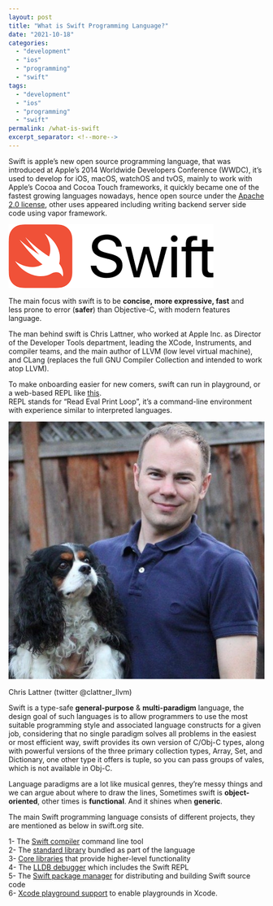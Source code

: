 ```yaml
---
layout: post
title: "What is Swift Programming Language?"
date: "2021-10-18"
categories: 
  - "development"
  - "ios"
  - "programming"
  - "swift"
tags: 
  - "development"
  - "ios"
  - "programming"
  - "swift"
permalink: /what-is-swift
excerpt_separator: <!--more-->
---
```


Swift is apple’s new open source programming language, that was introduced at Apple’s 2014 Worldwide Developers Conference (WWDC), it’s used to develop for iOS, macOS, watchOS and tvOS, mainly to work with Apple’s Cocoa and Cocoa Touch frameworks, it quickly became one of the fastest growing languages nowadays, hence open source under the [Apache 2.0 license](https://swift.org/LICENSE.txt), other uses appeared including writing backend server side code using vapor framework.
<!--more-->


![](images/swift.png)


The main focus with swift is to be **concise,** **more expressive, fast** and less prone to error (**safer**) than Objective-C, with modern features language.  
  
The man behind swift is Chris Lattner, who worked at Apple Inc. as Director of the Developer Tools department, leading the XCode, Instruments, and compiler teams, and the main author of LLVM (low level virtual machine), and CLang (replaces the full GNU Compiler Collection and intended to work atop LLVM).  
  
To make onboarding easier for new comers, swift can run in playground, or a web-based REPL like [this](https://replit.com/languages/swift).  
REPL stands for “Read Eval Print Loop”, it’s a command-line environment with experience similar to interpreted languages.

![](images/chris.webp)


Chris Lattner (twitter @clattner\_llvm)

Swift is a type-safe **general-purpose** & **multi-paradigm** language, the design goal of such languages is to allow programmers to use the most suitable programming style and associated language constructs for a given job, considering that no single paradigm solves all problems in the easiest or most efficient way, swift provides its own version of C/Obj-C types, along with powerful versions of the three primary collection types, Array, Set, and Dictionary, one other type it offers is tuple, so you can pass groups of vales, which is not available in Obj-C.

Language paradigms are a lot like musical genres, they’re messy things and we can argue about where to draw the lines, Sometimes swift is **object-oriented**, other times is **functional**. And it shines when **generic**.  
  
The main Swift programming language consists of different projects, they are mentioned as below in swift.org site.  
  
1- The [Swift compiler](https://swift.org/compiler-stdlib/) command line tool  
2- The [standard library](https://swift.org/compiler-stdlib/) bundled as part of the language  
3- [Core libraries](https://swift.org/core-libraries/) that provide higher-level functionality  
4- The [LLDB debugger](https://swift.org/lldb/) which includes the Swift REPL  
5- The [Swift package manager](https://swift.org/package-manager/) for distributing and building Swift source code  
6- [Xcode playground support](https://swift.org/lldb/#xcode-playground-support) to enable playgrounds in Xcode.
